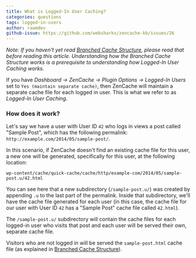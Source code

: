 ```yaml
---
title: What is Logged-In User Caching?
categories: questions
tags: logged-in-users
author: raamdev
github-issue: https://github.com/websharks/zencache-kb/issues/26
---
```


_Note: If you haven't yet read [Branched Cache Structure](https://zencache.com/kb-article/what-is-the-branched-cache-structure/), please read that before reading this article. Understanding how the Branched Cache Structure works is a prerequisite to understanding how Logged-In User Caching works._

If you have *Dashboard → ZenCache → Plugin Options → Logged-In Users* set to `Yes (maintain separate cache)`, then ZenCache will maintain a separate cache file for each logged in user. This is what we refer to as _Logged-In User Caching_. 

### How does it work?

Let's say we have a user with User ID `42` who logs in views a post called "Sample Post", which has the following permalink: `http://example.com/2014/05/sample-post/`. 

In this scenario, if ZenCache doesn't find an existing cache file for this user, a new one will be generated, specifically for this user, at the following location:

```
wp-content/cache/quick-cache/cache/http/example-com/2014/05/sample-post.u/42.html
```

You can see here that a new subdirectory (`/sample-post.u/`) was created by appending `.u` to the last part of the permalink. Inside that subdirectory, we'll have the cache file generated for each user (in this case, the cache file for our user with User ID `42` has a "Sample Post" cache file called `42.html`).

The `/sample-post.u/` subdirectory will contain the cache files for each logged-in user who visits that post and each user will be served their own, separate cache file. 

Visitors who are not logged in will be served the `sample-post.html` cache file (as explained in [Branched Cache Structure](https://zencache.com/kb-article/what-is-the-branched-cache-structure/)).
